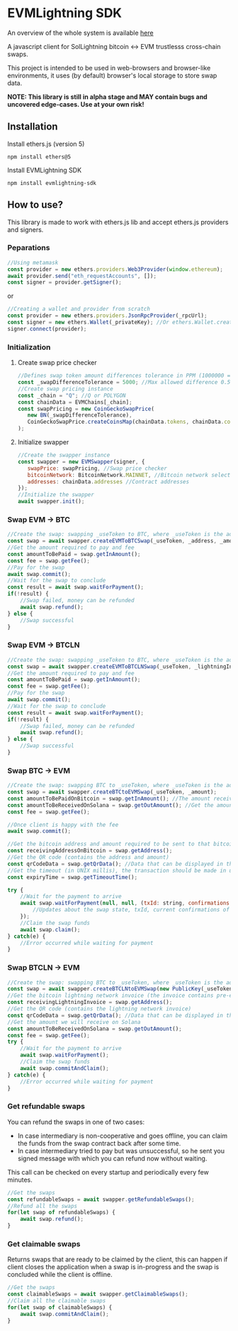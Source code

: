 # EVMLightning SDK

An overview of the whole system is available [here](https://github.com/adambor/SolLightning-readme)

A javascript client for SolLightning bitcoin <-> EVM trustlesss cross-chain swaps.

This project is intended to be used in web-browsers and browser-like environments, it uses (by default) browser's local storage to store swap data.

**NOTE: This library is still in alpha stage and MAY contain bugs and uncovered edge-cases. Use at your own risk!**

## Installation
Install ethers.js (version 5)
```
npm install ethers@5
```

Install EVMLightning SDK
```
npm install evmlightning-sdk
```

## How to use?

This library is made to work with ethers.js lib and accept ethers.js providers and signers.

### Peparations
```javascript
//Using metamask
const provider = new ethers.providers.Web3Provider(window.ethereum);
await provider.send("eth_requestAccounts", []);
const signer = provider.getSigner();
```
or
```javascript
//Creating a wallet and provider from scratch
const provider = new ethers.providers.JsonRpcProvider(_rpcUrl);
const signer = new ethers.Wallet(_privateKey); //Or ethers.Wallet.createRandom() to generate new one
signer.connect(provider);
```

### Initialization
1. Create swap price checker
    ```javascript
    //Defines swap token amount differences tolerance in PPM (1000000 = 100%)
    const _swapDifferenceTolerance = 5000; //Max allowed difference 0.5%
    //Create swap pricing instance
    const _chain = "Q"; //Q or POLYGON
    const chainData = EVMChains[_chain];
    const swapPricing = new CoinGeckoSwapPrice(
       new BN(_swapDifferenceTolerance),
       CoinGeckoSwapPrice.createCoinsMap(chainData.tokens, chainData.coinGeckoId)
    );
    ```
2. Initialize swapper
    ```javascript
    //Create the swapper instance
    const swapper = new EVMSwapper(signer, {   
       swapPrice: swapPricing, //Swap price checker
       bitcoinNetwork: BitcoinNetwork.MAINNET, //Bitcoin network selector
       addresses: chainData.addresses //Contract addresses
    });
    //Initialize the swapper
    await swapper.init();
    ```

### Swap EVM -> BTC
```javascript
//Create the swap: swapping _useToken to BTC, where _useToken is the address of the token
const swap = await swapper.createEVMToBTCSwap(_useToken, _address, _amount);
//Get the amount required to pay and fee
const amountToBePaid = swap.getInAmount();
const fee = swap.getFee();
//Pay for the swap
await swap.commit();
//Wait for the swap to conclude
const result = await swap.waitForPayment();
if(!result) {
    //Swap failed, money can be refunded
    await swap.refund();
} else {
    //Swap successful
}
```

### Swap EVM -> BTCLN
```javascript
//Create the swap: swapping _useToken to BTC, where _useToken is the address of the token
const swap = await swapper.createEVMToBTCLNSwap(_useToken, _lightningInvoice);
//Get the amount required to pay and fee
const amountToBePaid = swap.getInAmount();
const fee = swap.getFee();
//Pay for the swap
await swap.commit();
//Wait for the swap to conclude
const result = await swap.waitForPayment();
if(!result) {
    //Swap failed, money can be refunded
    await swap.refund();
} else {
    //Swap successful
}
```

### Swap BTC -> EVM
```javascript
//Create the swap: swapping BTC to _useToken, where _useToken is the address of the token
const swap = await swapper.createBTCtoEVMSwap(_useToken, _amount);
const amountToBePaidOnBitcoin = swap.getInAmount(); //The amount received MUST match
const amountToBeReceivedOnSolana = swap.getOutAmount(); //Get the amount we will receive on Solana
const fee = swap.getFee();

//Once client is happy with the fee
await swap.commit();

//Get the bitcoin address and amount required to be sent to that bitcoin address
const receivingAddressOnBitcoin = swap.getAddress();
//Get the QR code (contains the address and amount)
const qrCodeData = swap.getQrData(); //Data that can be displayed in the form of QR code
//Get the timeout (in UNIX millis), the transaction should be made in under this timestamp, and with high enough fee for the transaction to confirm quickly
const expiryTime = swap.getTimeoutTime();

try {
    //Wait for the payment to arrive
    await swap.waitForPayment(null, null, (txId: string, confirmations: number, targetConfirmations: number) => {
        //Updates about the swap state, txId, current confirmations of the transaction, required target confirmations
    });
    //Claim the swap funds
    await swap.claim();
} catch(e) {
    //Error occurred while waiting for payment
}
```

### Swap BTCLN -> EVM
```javascript
//Create the swap: swapping BTC to _useToken, where _useToken is the address of the token
const swap = await swapper.createBTCLNtoEVMSwap(new PublicKey(_useToken), _amount);
//Get the bitcoin lightning network invoice (the invoice contains pre-entered amount)
const receivingLightningInvoice = swap.getAddress();
//Get the QR code (contains the lightning network invoice)
const qrCodeData = swap.getQrData(); //Data that can be displayed in the form of QR code
//Get the amount we will receive on Solana
const amountToBeReceivedOnSolana = swap.getOutAmount();
const fee = swap.getFee();
try {
    //Wait for the payment to arrive
    await swap.waitForPayment();
    //Claim the swap funds
    await swap.commitAndClaim();
} catch(e) {
    //Error occurred while waiting for payment
}
```

### Get refundable swaps
You can refund the swaps in one of two cases:
* In case intermediary is non-cooperative and goes offline, you can claim the funds from the swap contract back after some time.
* In case intermediary tried to pay but was unsuccessful, so he sent you signed message with which you can refund now without waiting.

This call can be checked on every startup and periodically every few minutes.
```javascript
//Get the swaps
const refundableSwaps = await swapper.getRefundableSwaps();
//Refund all the swaps
for(let swap of refundableSwaps) {
    await swap.refund();
}
```

### Get claimable swaps
Returns swaps that are ready to be claimed by the client, this can happen if client closes the application when a swap is in-progress and the swap is concluded while the client is offline.

```javascript
//Get the swaps
const claimableSwaps = await swapper.getClaimableSwaps();
//Claim all the claimable swaps
for(let swap of claimableSwaps) {
    await swap.commitAndClaim();
}
```
